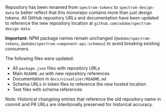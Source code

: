 ---
---

Repository has been renamed from `spectrum-tokens` to `spectrum-design-data` to better reflect that this monorepo contains more than just design tokens. All GitHub repository URLs and documentation have been updated to reference the new repository location at `github.com/adobe/spectrum-design-data`.

**Important:** NPM package names remain unchanged (`@adobe/spectrum-tokens`, `@adobe/spectrum-component-api-schemas`) to avoid breaking existing consumers.

The following files were updated:

- All `package.json` files with repository URLs
- Main `README.md` with new repository references
- Documentation in `docs/visualizer/README.md`
- Schema URLs in token files to reference the new hosted location
- Test files with schema references

Note: Historical changelog entries that reference the old repository name in commit and PR URLs are intentionally preserved for historical accuracy.
